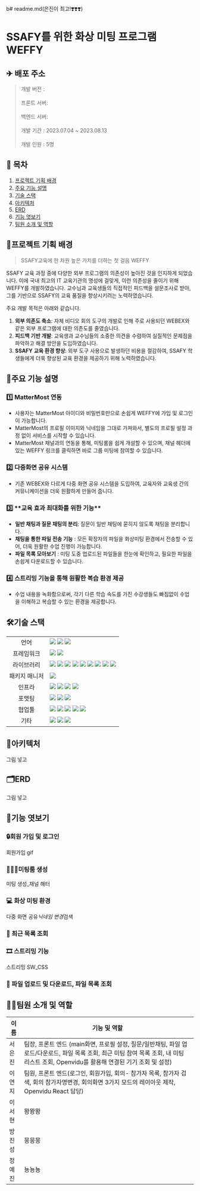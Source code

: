 b# readme.md(은진이 최고!❣️❣️❣️)

# SSAFY를 위한 화상 미팅 프로그램 WEFFY

## ✈ 배포 주소

> 개발 버전 : </br>  
> 프론트 서버:</br>  
> 백엔드 서버:</br>  
> 개발 기간 : 2023.07.04 ~ 2023.08.13</br>  
> 개발 인원 : 5명

## 📑 목차

1.  [프로젝트 기획 배경](#📌프로젝트-기획-배경)
2.  [주요 기능 설명](#🔎주요-기능-설명)
3. [기술 스택](#🛠기술-스택)
4. [아키텍처](#🧱아키텍처)
5. [ERD](#🗂erd)
6. [기능 엿보기](#👀기능-엿보기)
7. [팀원 소개 및 역할](#🧚‍♀️팀원-소개-및-역할)

## 📌프로젝트 기획 배경

> SSAFY교육에 한 차원 높은 가치를 더하는 첫 걸음 WEFFY

SSAFY 교육 과정 중에 다양한 외부 프로그램의 의존성이 높아진 것을 인지하게 되었습니다. 이에 국내 최고의 IT 교육기관의 명성에 걸맞게, 이런 의존성을 줄이기 위해 WEFFY를 개발하였습니다. 교수님과 교육생들의 직접적인 피드백을 설문조사로 받아, 그를 기반으로 SSAFY의 교육 품질을 향상시키려는 노력하였습니다.

주요 개발 목적은 아래와 같습니다.

1. **외부 의존도 축소**: 자체 비디오 회의 도구의 개발로 인해 주로 사용되던 WEBEX와 같은 외부 프로그램에 대한 의존도를 줄였습니다.
2. **피드백 기반 개발**: 교육생과 교수님들의 소중한 의견을 수렴하여 실질적인 문제점을 파악하고 해결 방안을 도입하였습니다.
3. **SSAFY 교육 환경 향상**: 외부 도구 사용으로 발생하던 비용을 절감하여, SSAFY 학생들에게 더욱 향상된 교육 환경을 제공하기 위해 노력하였습니다.

## 🔎주요 기능 설명

### 1️⃣ MatterMost 연동

- 사용자는 MatterMost 아이디와 비밀번호만으로 손쉽게 WEFFY에 가입 및 로그인이 가능합니다.
- MatterMost의 프로필 이미지와 닉네임을 그대로 가져와서, 별도의 프로필 설정 과정 없이 서비스를 시작할 수 있습니다.
- MatterMost 채널과의 연동을 통해, 미팅룸을 쉽게 개설할 수 있으며, 채널 헤더에 있는 WEFFY 링크를 클릭하면 바로 그룹 미팅에 참여할 수 있습니다.

### 2️⃣ 다중화면 공유 시스템

- 기존 WEBEX와 다르게 다중 화면 공유 시스템을 도입하여, 교육자와 교육생 간의 커뮤니케이션을 더욱 원활하게 만들어 줍니다.

### 3️⃣ \***\*교육 효과 최대화를 위한 기능\*\***

- **일반 채팅과 질문 채팅의 분리**: 질문이 일반 채팅에 묻히지 않도록 채팅을 분리합니다.
- **채팅을 통한 파일 전송 기능** : 모든 확장자의 파일을 화상미팅 환경에서 전송할 수 있어, 더욱 원활한 수업 진행이 가능합니다.
- **파일 목록 모아보기** : 미팅 도중 업로드된 파일들을 한눈에 확인하고, 필요한 파일을 손쉽게 다운로드할 수 있습니다.

### 4️⃣ 스트리밍 기능을 통해 원활한 복습 환경 제공

- 수업 내용을 녹화함으로써, 각기 다른 학습 속도를 가진 수강생들도 빠짐없이 수업을 이해하고 복습할 수 있는 환경을 제공합니다.

## 🛠기술 스택

<table>
<tr>
 <td align="center">언어</td>
 <td>
  <img src="https://img.shields.io/badge/JavaScript-F7DF1E?style=for-the-badge&logo=JavaScript&logoColor=ffffff"/>
  <img src="https://img.shields.io/badge/Java-orange?style=for-the-badge&logo=Java&logoColor=white"/>
	<img src="https://img.shields.io/badge/css-1572B6?style=for-the-badge&logo=css3&logoColor=white"/>
	
 </td>
</tr>
<tr>
 <td align="center">프레임워크</td>
 <td>
  <img src="https://img.shields.io/badge/Spring-6DB33F?style=for-the-badge&logo=Spring&logoColor=ffffff"/>
	<img src="https://img.shields.io/badge/React-61DAFB?style=for-the-badge&logo=React&logoColor=ffffff"/>  
</tr>
<tr>
 <td align="center">라이브러리</td>
 <td>
  
<img src="https://img.shields.io/badge/SpringBoot-6DB33F?style=for-the-badge&logo=SpringBoot&logoColor=ffffff"/>
<img src="https://img.shields.io/badge/springsecurity-6DB33F?style=for-the-badge&logo=springsecurity&logoColor=ffffff"/>
<img src="https://img.shields.io/badge/jwt-6DB33F?style=for-the-badge&logo=jwt&logoColor=ffffff"/>
<img src="https://img.shields.io/badge/MUI-007FFF?style=for-the-badge&logo=MUI&logoColor=ffffff"/>
<img src="https://img.shields.io/badge/Redux-764ABC?style=for-the-badge&logo=redux&logoColor=ffffff"/>  
<img src="https://img.shields.io/badge/Jest-C21325?style=for-the-badge&logo=Jest&logoColor=ffffff"/>  
<img src="https://img.shields.io/badge/Axios-5A29E4?style=for-the-badge&logo=Axios&logoColor=ffffff"/>  
<img src="https://img.shields.io/badge/bootstrap-7952B3?style=for-the-badge&logo=#7952B3&logoColor=ffffff"/>  
<img src="https://img.shields.io/badge/jquery-0769AD?style=for-the-badge&logo=jquery&logoColor=ffffff"/>

</tr>
<tr>
 <td align="center">패키지 매니저</td>
 <td>
    <img src="https://img.shields.io/badge/npm-CB3837?style=for-the-badge&logo=npm&logoColor=white">
  </td>
</tr>
<tr>
 <td align="center">인프라</td>
 <td>
  <img src="https://img.shields.io/badge/MYSQL-4479A1?style=for-the-badge&logo=MYSQL&logoColor=ffffff"/>
  <img src="https://img.shields.io/badge/amazonaws-232F3E?style=for-the-badge&logo=amazonaws&logoColor=ffffff"/>
  <img src="https://img.shields.io/badge/amazons3-569A31?style=for-the-badge&logo=amazons3&logoColor=ffffff"/>
  <img src="https://img.shields.io/badge/amazonec2-FF9900?style=for-the-badge&logo=amazonec2&logoColor=ffffff"/>
</tr>
<tr>
 <td align="center">포맷팅</td>
 <td>
  <img src="https://img.shields.io/badge/ESLint-4B32C3?style=for-the-badge&logo=ESLint&logoColor=ffffff"/> 
  <img src="https://img.shields.io/badge/Prettier-F7B93E?style=for-the-badge&logo=Prettier&logoColor=ffffff"/> 
  <img src="https://img.shields.io/badge/PostCSS-DD3A0A?style=for-the-badge&logo=PostCSS&logoColor=ffffff"/> 
  </td>
</tr>

<tr>
 <td align="center">협업툴</td>
 <td>
    <img src="https://img.shields.io/badge/Git-F05032?style=for-the-badge&logo=Git&logoColor=white"/>
    <img src="https://img.shields.io/badge/GitHub-181717?style=for-the-badge&logo=GitHub&logoColor=white"/> 
    <img src="https://img.shields.io/badge/Gitlab-FC6D26?style=for-the-badge&logo=Gitlab&logoColor=white"/> 
    <img src="https://img.shields.io/badge/Mattermost-0058CC?style=for-the-badge&logo=Mattermost&logoColor=white"/> 
    <img src="https://img.shields.io/badge/jira-0052CC?style=for-the-badge&logo=jira&logoColor=white"/>
 </td>
</tr>
<tr>
 <td align="center">기타</td>
 <td>
    <img src="https://img.shields.io/badge/Figma-F24E1E?style=for-the-badge&logo=Figma&logoColor=white"/>
    <img src="https://img.shields.io/badge/Notion-000000?style=for-the-badge&logo=Notion&logoColor=white"/> 
    <img src="https://img.shields.io/badge/swagger-85EA2D?style=for-the-badge&logo=swagger&logoColor=white"/>
 </td>
</tr>
</table>

## 🧱아키텍처

그림 넣고

## 🗂ERD

그림 넣고

## 👀기능 엿보기

### 🔒회원 가입 및 로그인

회원가입 gif

### 👨‍👩‍👦미팅룸 생성

미팅 생성\_채널 해터

### 💻 화상 미팅 환경

다중 화면 공유*닉네임 변경*검색

### 📃 최근 목록 조회

### 🎞 스트리밍 기능

스트리밍 SW_CSS

### 🔗 파일 업로드 및 다운로드, 파일 목록 조회

## 🧚‍♀️팀원 소개 및 역할

| 이름   | 기능 및 역할                                                                                                                                                                              |
| ------ | ----------------------------------------------------------------------------------------------------------------------------------------------------------------------------------------- |
| 서은진 | 팀장, 프론트 엔드 (main화면, 프로필 설정, 질문/일반채팅, 파일 업로드/다운로드, 파일 목록 조회, 최근 미팅 참여 목록 조회, 내 미팅 리스트 조회, Openvidu를 활용해 연결된 기기 조회 및 설정) |
| 이연지 | 팀원, 프론트 엔드(로그인, 회원가입, 회의- 참가자 목록, 참가자 검색, 회의 참가자명변경, 회의화면 3가지 모드의 레이아웃 제작, Openvidu React 담당)                                          |
| 이서현 | 뫙뫙뫙                                                                                                                                                                                    |
| 방진성 | 뭉뭉뭉                                                                                                                                                                                    |
| 정예진 | 뇽뇽뇽                                                                                                                                                                                    |
